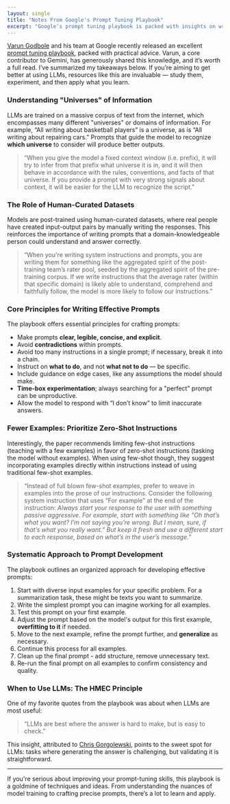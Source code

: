 ```yaml
---
layout: single
title: "Notes From Google's Prompt Tuning Playbook"
excerpt: "Google’s prompt tuning playbook is packed with insights on writing better prompts. Key takeaways: guide the model to the right 'universe' of information, favor clear zero-shot instructions, and remember that LLMs excel where answers are hard to make but easy to check."
---
```


[Varun Godbole](https://www.linkedin.com/in/godbolevarun/) and his team at Google recently released an excellent [prompt tuning playbook](https://github.com/varungodbole/prompt-tuning-playbook), packed with practical advice. Varun, a core contributor to Gemini, has generously shared this knowledge, and it’s worth a full read. I’ve summarized my takeaways below. If you’re aiming to get better at using LLMs, resources like this are invaluable — study them, experiment, and then apply what you learn.

### Understanding "Universes" of Information

LLMs are trained on a massive corpus of text from the internet, which encompasses many different "universes" or domains of information. For example, “All writing about basketball players” is a universe, as is “All writing about repairing cars.” Prompts that guide the model to recognize **which universe** to consider will produce better outputs.

> “When you give the model a fixed context window (i.e. prefix), it will try to infer from that prefix what universe it is in, and it will then behave in accordance with the rules, conventions, and facts of that universe. If you provide a prompt with very strong signals about context, it will be easier for the LLM to recognize the script.”

### The Role of Human-Curated Datasets

Models are post-trained using human-curated datasets, where real people have created input-output pairs by manually writing the responses. This reinforces the importance of writing prompts that a domain-knowledgeable person could understand and answer correctly.

> “When you're writing system instructions and prompts, you are writing them for something like the aggregated spirit of the post-training team’s rater pool, seeded by the aggregated spirit of the pre-training corpus. If we write instructions that the average rater (within that specific domain) is likely able to understand, comprehend and faithfully follow, the model is more likely to follow our instructions.”

### Core Principles for Writing Effective Prompts

The playbook offers essential principles for crafting prompts:

- Make prompts **clear, legible, concise, and explicit**.
- Avoid **contradictions** within prompts.
- Avoid too many instructions in a single prompt; if necessary, break it into a chain.
- Instruct on **what to do**, and not **what not to do** — be specific.
- Include guidance on edge cases, like any assumptions the model should make.
- **Time-box experimentation**; always searching for a "perfect" prompt can be unproductive.
- Allow the model to respond with “I don’t know” to limit inaccurate answers.

### Fewer Examples: Prioritize Zero-Shot Instructions

Interestingly, the paper recommends limiting few-shot instructions (teaching with a few examples) in favor of zero-shot instructions (tasking the model without examples). When using few-shot though, they suggest incorporating examples directly within instructions instead of using traditional few-shot examples.

> “Instead of full blown few-shot examples, prefer to weave in examples into the prose of our instructions. Consider the following system instruction that uses “For example” at the end of the instruction: *Always start your response to the user with something passive aggressive. For example, start with something like “Oh that’s what you want? I’m not saying you’re wrong. But I mean, sure, if that’s what you really want.” But keep it fresh and use a different start to each response, based on what’s in the user’s message.”*

### Systematic Approach to Prompt Development

The playbook outlines an organized approach for developing effective prompts:

1. Start with diverse input examples for your specific problem. For a summarization task, these might be texts you want to summarize.
2. Write the simplest prompt you can imagine working for all examples.
3. Test this prompt on your first example.
4. Adjust the prompt based on the model's output for this first example, **overfitting to it** if needed.
5. Move to the next example, refine the prompt further, and **generalize** as necessary.
6. Continue this process for all examples.
7. Clean up the final prompt - add structure, remove unnecessary text.
8. Re-run the final prompt on all examples to confirm consistency and quality.

### When to Use LLMs: The HMEC Principle

One of my favorite quotes from the playbook was about when LLMs are most useful:

> “LLMs are best where the answer is hard to make, but is easy to check.”

This insight, attributed to [Chris Gorgolewski](https://www.linkedin.com/pulse/hmec-principle-finding-sweet-spot-generative-ai-gorgolewski-ph-d--3zl5e/), points to the sweet spot for LLMs: tasks where generating the answer is challenging, but validating it is straightforward. 

---

If you're serious about improving your prompt-tuning skills, this playbook is a goldmine of techniques and ideas. From understanding the nuances of model training to crafting precise prompts, there’s a lot to learn and apply.